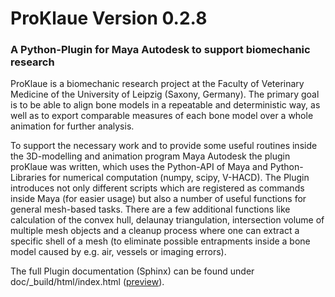 # ProKlaue Version 0.2.8
### A Python-Plugin for Maya Autodesk to support biomechanic research

ProKlaue is a biomechanic research project at the Faculty of Veterinary Medicine of the University of Leipzig (Saxony, Germany). The primary goal is to be able to align bone models in a repeatable and deterministic way, as well as to export comparable measures of each bone model over a whole animation for further analysis.

To support the necessary work and to provide some useful routines inside the 3D-modelling and animation program Maya Autodesk the plugin proKlaue was written, which uses the Python-API of Maya and Python-Libraries for numerical computation (numpy, scipy, V-HACD). The Plugin introduces not only different scripts which are registered as commands inside Maya (for easier usage) but also a number of useful functions for general mesh-based tasks. There are a few additional functions like calculation of the convex hull, delaunay triangulation, intersection volume of multiple mesh objects and a cleanup process where one can extract a specific shell of a mesh (to eliminate possible entrapments inside a bone model caused by e.g. air, vessels or imaging errors).

The full Plugin documentation (Sphinx) can be found under doc/_build/html/index.html ([preview](https://htmlpreview.github.io/?https://github.com/EnReich/ProKlaue/blob/master/doc/_build/html/index.html)).
